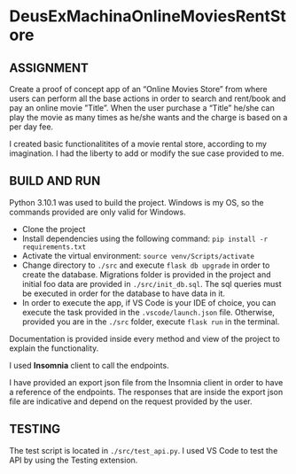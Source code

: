 # DeusExMachinaOnlineMoviesRentStore

## ASSIGNMENT

Create a proof of concept app of an “Online Movies Store” from where users can perform all the
base actions in order to search and rent/book and pay an online movie ”Title”. When the user
purchase a “Title” he/she can play the movie as many times as he/she wants and the charge is
based on a per day fee.

I created basic functionalitites of a movie rental store, according to my imagination. I had the liberty to add or modify the sue case provided to me.

## BUILD AND RUN

Python 3.10.1 was used to build the project. Windows is my OS, so the commands provided are only valid for Windows.

- Clone the project
- Install dependencies using the following command: `pip install -r requirements.txt`
- Activate the virtual environment: `source venv/Scripts/activate`
- Change directory to `./src` and execute `flask db upgrade` in order to create the database. Migrations folder is provided in the project and initial foo data are provided in `./src/init_db.sql`. The sql queries must be executed in order for the database to have data in it.
- In order to execute the app, if VS Code is your IDE of choice, you can execute the task provided in the `.vscode/launch.json` file. Otherwise, provided you are in the `./src` folder, execute `flask run` in the terminal.

Documentation is provided inside every method and view of the project to explain the functionality.

I used **Insomnia** client to call the endpoints.

I have provided an export json file from the Insomnia client in order to have a reference of the endpoints. The responses that are inside the export json file are indicative
and depend on the request provided by the user.

## TESTING

The test script is located in `./src/test_api.py`. I used VS Code to test the API by using the Testing extension.
